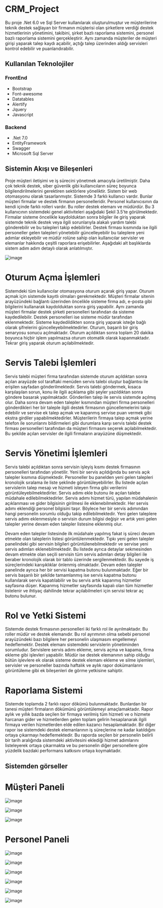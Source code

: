 # CRM_Project
Bu proje .Net 6.0 ve Sql Server kullanılarak oluşturulmuştur ve müşterilerine teknik destek sağlayan bir firmanın müşterisi olan şirketlere verdiği destek hizmetlerinin yönetimini, takibini, şirket bazlı raporlama sistemini, personel bazlı raporlama sistemini gerçekleştirir. Aynı zamanda müşteriler de müşteri girişi yaparak talep kaydı açabilir, açtığı talep üzerinden aldığı servisleri kontrol edebilir ve puanlandırabilir.

## Kullanılan Teknolojiler
### FrontEnd
* Bootstrap
* Font-awesome
* Datatables
* Alertify
* Jquery
* Javascript
### Backend
* .Net 7.0
* EntityFramework
* Swagger
* Microsoft Sql Server

## Sistemin Akışı ve Bileşenleri

Proje müşteri iletişimi ve iş sürecini yönetmek amacıyla üretilmiştir. Daha çok teknik destek, siber güvenlik gibi kullanıcıların süreç boyunca bilgilendirilmelerini gerektiren sektörlere yöneliktir. Sistem bir web otomasyonu olarak tasarlanmıştır. Sistemde 3 farklı kullanıcı vardır. Bunlar müşteri firmalar ve destek firmanın personelleridir. Personel kullanıcısının da kendi içinde farklı rolleri vardır. Bu roller destek elemanı ve müdürdür. Bu 3 kullanıcının sistemdeki genel aktiviteleri aşağıdaki Şekil 3.5’te görülmektedir. Firmalar sisteme öncelikle kaydolduktan sonra bilgiler ile giriş yaparak sistemde teknik destek veya ilgili sorunlarıyla alakalı yardım talebi gönderebilir ve bu talepleri takip edebilirler. Destek firması kısmında ise ilgili personeller gelen talepleri yönetebilir güncelleyebilir bu taleplere yeni adımlar ekleyebilir ve müdür rolüne sahip olan kullanıcılar servisler ve elemanlar hakkında çeşitli raporlara erişebilirler. Aşağıdaki alt başlıklarda sistem adım adım detaylı olarak anlatılmıştır.

![image](https://github.com/Bayramtatl/CRM_Project/assets/92461836/d837d913-4877-4e3b-a114-ecfe0986ebda)

# Oturum Açma İşlemleri

Sistemdeki tüm kullanıcılar otomasyona oturum açarak giriş yapar. Oturum açmak için sistemde kayıtlı olmaları gerekmektedir. Müşteri firmalar sitenin arayüzündeki bağlantı üzerinden öncelikle sisteme firma adı, e-posta gibi bilgilerini kullanarak kaydolduktan sonra giriş yapabilir. Aynı zamanda müşteri firmalar destek şirketi personelleri tarafından da sisteme kaydedilebilir. Destek personelleri ise sisteme müdür tarafından eklenmektedir. Sisteme kaydedildikten sonra giriş yaparak isteğe bağlı olarak şifrelerini güncelleyebilmektedirler. Oturum, başarılı bir giriş senaryosu sonucu açılmaktadır. Oturum açıldıktan sonra toplam 20 dakika boyunca hiçbir işlem yapılmazsa oturum otomatik olarak kapanmaktadır. Tekrar giriş yaparak oturum açılabilmektedir.

# Servis Talebi İşlemleri

Servis talebi müşteri firma tarafından sistemde oturum açıldıktan sonra açılan arayüzde sol taraftaki menüden servis talebi oluştur bağlantısı ile erişilen sayfadan gönderilmektedir. Servis talebi göndermek, kısaca karşılaşılan sorun, konu ile ilgili açıklama gibi şeyler yazıldıktan sonra göndere basarak yapılmaktadır. Gönderilen talep ile servis sistemde açılmış olur. Daha sonra devam eden talepler kısmından müşteri firma personelleri gönderdikleri her bir taleple ilgili destek firmasının güncellemelerini takip edebilir ve servise ek talep açmak ve kapanmış servise puan vermek gibi ekstra girdiler yapabilmektedirler. Müşterilerin firmaya talep açmak yerine telefon ile sorunlarını bildirmeleri gibi durumlara karşı servis talebi destek firması personelleri tarafından da müşteri firmasını seçerek açılabilmektedir. Bu şekilde açılan servisler de ilgili firmaların arayüzüne düşmektedir.

# Servis Yönetimi İşlemleri
Servis talebi açıldıktan sonra servisin işleyiş kısmı destek firmasının personelleri tarafından yönetilir. Yeni bir servis açıldığında bu servis açık talepler kısmına düşmektedir. Personeller bu panelden yeni gelen talepleri kronolojik sıralama ile liste şeklinde görüntüleyebilirler. Bu listede açılan servislerin talep mesajı ve hizmeti isteyen firma gibi verilerini görüntüleyebilmektedirler. Servis adımı ekle butonu ile açılan talebe müdahale edilebilmektedirler. Servis adımı hizmet türü, yapılan müdahalenin açıklanması ve gider bilgisinin girilmesi ile eklenebilmektedir. Her servis adımı eklendiği personel bilgisini taşır. Böylece her bir servis adımından hangi personelin sorumlu olduğu takip edilebilmektedir. Yeni gelen taleplere servis adımı eklenmesiyle o servisin durum bilgisi değişir ve artık yeni gelen talepler yerine devam eden talepler listesine eklenmiş olur.

Devam eden talepler listesinde ilk müdahale yapılmış fakat iş süreci devam etmekte olan taleplerin listesi görüntülenmektedir. Tıpkı yeni gelen talepler panelindeki gibi servisin bilgileri görüntülenebilmektedir ve servise yeni servis adımları eklenebilmektedir. Bu listede ayrıca detaylar sekmesinden devam etmekte olan seçili servisin tüm servis adımları detay bilgileri ile beraber kronolojik olarak bir tablo üzerinde sergilenmektedir. Bu sayede iş süreçlerindeki karışıklıklar önlenmiş olmaktadır. Devam eden talepler panelinde ayrıca her bir servisi kapatma butonu bulunmaktadır. Eğer bir servis başarılı bir şekilde tamamlanmış ise servis kapatma butonu kullanılarak servis kapatılabilir ve bu servis artık kapanmış hizmetler sayfasına düşer. Kapanmış hizmetler sayfasında kapalı olan tüm hizmetler listelenir ve ihtiyaç dahilinde tekrar açılabilmeleri için servisi tekrar aç butonu bulunur.

# Rol ve Yetki Sistemi

Sistemde destek firmasının personelleri iki farklı rol ile ayrılmaktadır. Bu roller müdür ve destek elemanıdır. Bu rol ayrımının olma sebebi personel arayüzündeki bazı bilgilere her personelin ulaşmasını engellemeyi hedeflemektir. Destek elemanı sistemdeki servislerin yönetiminden sorumludur. Servislere servis adımı ekleme, servis açma ve kapama, firma ekleme gibi işlevleri yapabilir. Müdür ise destek elemanının sahip olduğu bütün işlevlere ek olarak sisteme destek elemanı ekleme ve silme işlemleri, servisler ve personeller bazında haftalık ve aylık rapor dokümanlarını görüntüleme gibi ek bileşenleri de görme yetkisine sahiptir.

# Raporlama Sistemi

Sistemde toplamda 2 farklı rapor dökümü bulunmaktadır. Bunlardan bir tanesi müşteri firmaların dökümünü görüntülemeyi amaçlamaktadır. Rapor aylık ve yıllık bazda seçilen bir firmaya verilmiş tüm hizmeti ve o hizmete harcanan gider ve hizmetlerden gelen toplam gelirin hesaplanarak ilgili firmaya verilen hizmetlerden elde edilen kazancı hesaplamaktadır. Bir diğer rapor ise sistemdeki destek elemanlarının iş süreçlerine ne kadar katıldığını ortaya çıkarmayı hedeflemektedir. Bu raporda seçilen bir personelin belirli bir tarih aralığında sistemdeki aktivitesini eklediği hizmet adımlarını listeleyerek ortaya çıkarmakta ve bu personelin diğer personellere göre yüzdelik bazdaki performans katkısını ortaya koymaktadır.

## Sistemden görseller

# Müşteri Paneli

![image](https://github.com/Bayramtatl/CRM_Project/assets/92461836/382aa054-3111-45f5-ac64-734e4f545253)

![image](https://github.com/Bayramtatl/CRM_Project/assets/92461836/e81f4294-0e5c-47f4-94b8-ec6b8c51fe0d)

![image](https://github.com/Bayramtatl/CRM_Project/assets/92461836/3aca5111-872e-4d92-af45-cc11243eb3c7)

# Personel Paneli

![image](https://github.com/Bayramtatl/CRM_Project/assets/92461836/296f2a8d-f6dc-42de-834c-b0ae960e95c7)

![image](https://github.com/Bayramtatl/CRM_Project/assets/92461836/551e92e8-35fc-48f7-bdf7-724393eb62a1)

![image](https://github.com/Bayramtatl/CRM_Project/assets/92461836/0f519498-8538-4fbc-a1ad-4900d6f7e017)

![image](https://github.com/Bayramtatl/CRM_Project/assets/92461836/82594152-504f-4712-bc35-7cfc1930a9e3)

![image](https://github.com/Bayramtatl/CRM_Project/assets/92461836/6d51a6ad-7ce1-4a95-98fc-df58ec577a0b)

![image](https://github.com/Bayramtatl/CRM_Project/assets/92461836/73017769-04b9-416c-b7a9-978d88ee36ec)







